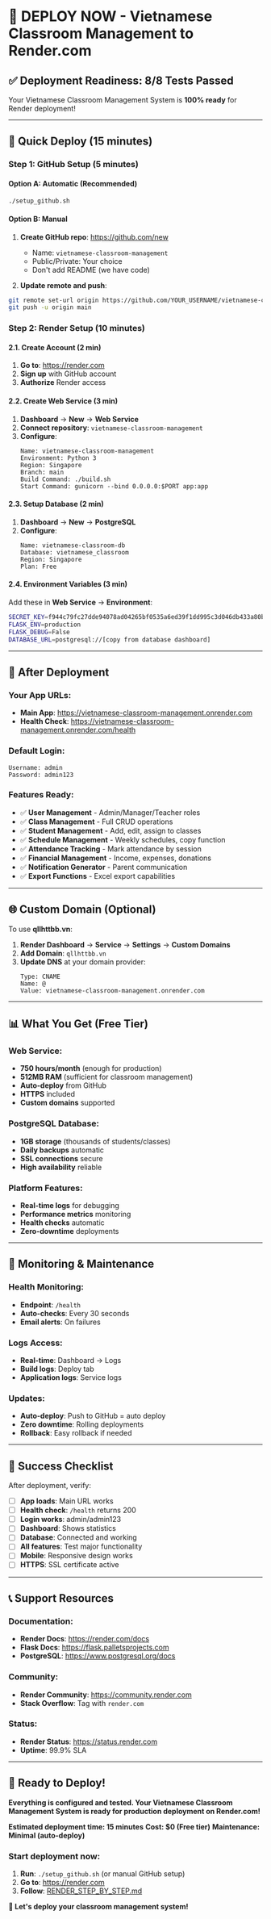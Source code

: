 # 🚀 DEPLOY NOW - Vietnamese Classroom Management to Render.com

## ✅ **Deployment Readiness: 8/8 Tests Passed**

Your Vietnamese Classroom Management System is **100% ready** for Render deployment!

---

## 🎯 **Quick Deploy (15 minutes)**

### **Step 1: GitHub Setup (5 minutes)**

#### **Option A: Automatic (Recommended)**
```bash
./setup_github.sh
```

#### **Option B: Manual**
1. **Create GitHub repo**: https://github.com/new
   - Name: `vietnamese-classroom-management`
   - Public/Private: Your choice
   - Don't add README (we have code)

2. **Update remote and push**:
```bash
git remote set-url origin https://github.com/YOUR_USERNAME/vietnamese-classroom-management.git
git push -u origin main
```

### **Step 2: Render Setup (10 minutes)**

#### **2.1. Create Account (2 min)**
1. **Go to**: https://render.com
2. **Sign up** with GitHub account
3. **Authorize** Render access

#### **2.2. Create Web Service (3 min)**
1. **Dashboard** → **New** → **Web Service**
2. **Connect repository**: `vietnamese-classroom-management`
3. **Configure**:
   ```
   Name: vietnamese-classroom-management
   Environment: Python 3
   Region: Singapore
   Branch: main
   Build Command: ./build.sh
   Start Command: gunicorn --bind 0.0.0.0:$PORT app:app
   ```

#### **2.3. Setup Database (2 min)**
1. **Dashboard** → **New** → **PostgreSQL**
2. **Configure**:
   ```
   Name: vietnamese-classroom-db
   Database: vietnamese_classroom
   Region: Singapore
   Plan: Free
   ```

#### **2.4. Environment Variables (3 min)**
Add these in **Web Service** → **Environment**:
```bash
SECRET_KEY=f944c79fc27dde94078ad04265bf0535a6ed39f1dd995c3d046db433a80b3dde
FLASK_ENV=production
FLASK_DEBUG=False
DATABASE_URL=postgresql://[copy from database dashboard]
```

---

## 🎉 **After Deployment**

### **Your App URLs:**
- **Main App**: https://vietnamese-classroom-management.onrender.com
- **Health Check**: https://vietnamese-classroom-management.onrender.com/health

### **Default Login:**
```
Username: admin
Password: admin123
```

### **Features Ready:**
- ✅ **User Management** - Admin/Manager/Teacher roles
- ✅ **Class Management** - Full CRUD operations
- ✅ **Student Management** - Add, edit, assign to classes
- ✅ **Schedule Management** - Weekly schedules, copy function
- ✅ **Attendance Tracking** - Mark attendance by session
- ✅ **Financial Management** - Income, expenses, donations
- ✅ **Notification Generator** - Parent communication
- ✅ **Export Functions** - Excel export capabilities

---

## 🌐 **Custom Domain (Optional)**

To use **qllhttbb.vn**:

1. **Render Dashboard** → **Service** → **Settings** → **Custom Domains**
2. **Add Domain**: `qllhttbb.vn`
3. **Update DNS** at your domain provider:
   ```
   Type: CNAME
   Name: @
   Value: vietnamese-classroom-management.onrender.com
   ```

---

## 📊 **What You Get (Free Tier)**

### **Web Service:**
- **750 hours/month** (enough for production)
- **512MB RAM** (sufficient for classroom management)
- **Auto-deploy** from GitHub
- **HTTPS** included
- **Custom domains** supported

### **PostgreSQL Database:**
- **1GB storage** (thousands of students/classes)
- **Daily backups** automatic
- **SSL connections** secure
- **High availability** reliable

### **Platform Features:**
- **Real-time logs** for debugging
- **Performance metrics** monitoring
- **Health checks** automatic
- **Zero-downtime** deployments

---

## 🔧 **Monitoring & Maintenance**

### **Health Monitoring:**
- **Endpoint**: `/health`
- **Auto-checks**: Every 30 seconds
- **Email alerts**: On failures

### **Logs Access:**
- **Real-time**: Dashboard → Logs
- **Build logs**: Deploy tab
- **Application logs**: Service logs

### **Updates:**
- **Auto-deploy**: Push to GitHub = auto deploy
- **Zero downtime**: Rolling deployments
- **Rollback**: Easy rollback if needed

---

## 🎯 **Success Checklist**

After deployment, verify:

- [ ] **App loads**: Main URL works
- [ ] **Health check**: `/health` returns 200
- [ ] **Login works**: admin/admin123
- [ ] **Dashboard**: Shows statistics
- [ ] **Database**: Connected and working
- [ ] **All features**: Test major functionality
- [ ] **Mobile**: Responsive design works
- [ ] **HTTPS**: SSL certificate active

---

## 📞 **Support Resources**

### **Documentation:**
- **Render Docs**: https://render.com/docs
- **Flask Docs**: https://flask.palletsprojects.com
- **PostgreSQL**: https://www.postgresql.org/docs

### **Community:**
- **Render Community**: https://community.render.com
- **Stack Overflow**: Tag with `render.com`

### **Status:**
- **Render Status**: https://status.render.com
- **Uptime**: 99.9% SLA

---

## 🎉 **Ready to Deploy!**

**Everything is configured and tested. Your Vietnamese Classroom Management System is ready for production deployment on Render.com!**

**Estimated deployment time: 15 minutes**
**Cost: $0 (Free tier)**
**Maintenance: Minimal (auto-deploy)**

### **Start deployment now:**

1. **Run**: `./setup_github.sh` (or manual GitHub setup)
2. **Go to**: https://render.com
3. **Follow**: [RENDER_STEP_BY_STEP.md](RENDER_STEP_BY_STEP.md)

**🚀 Let's deploy your classroom management system!**
